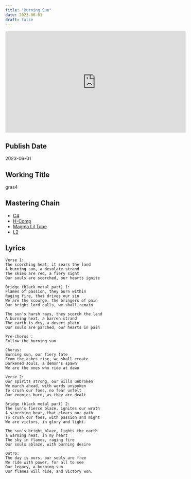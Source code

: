 ```yaml
---
title: "Burning Sun"
date: 2023-06-01
draft: false
---
```


<iframe width="560" height="315" src="https://www.youtube.com/embed/aJ_7F4Gx82k?si=kW41U5lDXOL_DoHX" title="YouTube video player" frameborder="0" allow="accelerometer; autoplay; clipboard-write; encrypted-media; gyroscope; picture-in-picture; web-share" allowfullscreen></iframe>

## Publish Date

2023-06-01

## Working Title

gras4

## Mastering Chain

- [C4](https://www.waves.com/plugins/c4-multiband-compressor)
- [H-Comp](https://www.waves.com/plugins/h-comp-hybrid-compressor)
- [Magma Lil Tube](https://www.waves.com/plugins/lil-tube)
- [L2](https://www.waves.com/plugins/l2-ultramaximizer)

## Lyrics

```
Verse 1:
The scorching heat, it sears the land
A burning sun, a desolate strand
The skies are red, a fiery sight
Our souls are scorched, our hearts ignite

Bridge (black metal part) 1:
Flames of passion, they burn within
Raging fire, that drives our sin
We are the scourge, the bringers of pain
Our bright lord calls, we shall remain

The sun's harsh rays, they scorch the land
A burning heat, a barren strand
The earth is dry, a desert plain
Our souls are parched, our hearts in pain

Pre-chorus :
Follow the burning sun

Chorus:
Burning sun, our fiery fate
From the ashes rise, we shall create
Darkened souls, a demon's spawn
We are the ones who ride at dawn

Verse 2:
Our spirits strong, our wills unbroken
We march ahead, with words unspoken
To crush our foes, no fear unfelt
Our enemies burn, as they are dealt

Bridge (black metal part) 2:
The sun's fierce blaze, ignites our wrath
A scorching heat, that clears our path
To crush our foes, with passion and might
We are victors, in glory and light.

The sun's bright blaze, lights the earth
a warming heat, in my heart
The sky in flames, raging fire
Our souls ablaze, with burning desire

Outro:
The day is ours, our souls are free
We ride with power, for all to see
Our legacy, a burning sun
Our flames will rise, and victory won.
```
